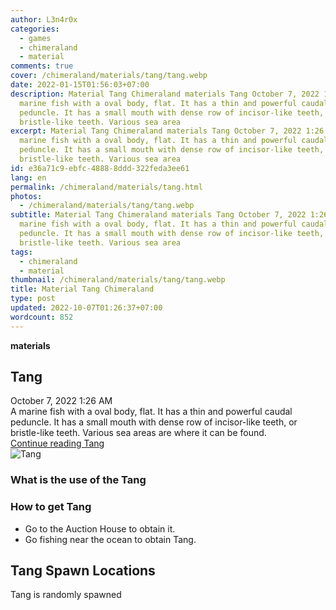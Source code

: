 ```yaml
---
author: L3n4r0x
categories:
  - games
  - chimeraland
  - material
comments: true
cover: /chimeraland/materials/tang/tang.webp
date: 2022-01-15T01:56:03+07:00
description: Material Tang Chimeraland materials Tang October 7, 2022 1:26 AM A
  marine fish with a oval body, flat. It has a thin and powerful caudal
  peduncle. It has a small mouth with dense row of incisor-like teeth, or
  bristle-like teeth. Various sea area
excerpt: Material Tang Chimeraland materials Tang October 7, 2022 1:26 AM A
  marine fish with a oval body, flat. It has a thin and powerful caudal
  peduncle. It has a small mouth with dense row of incisor-like teeth, or
  bristle-like teeth. Various sea area
id: e36a71c9-ebfc-4888-8ddd-322feda3ee61
lang: en
permalink: /chimeraland/materials/tang.html
photos:
  - /chimeraland/materials/tang/tang.webp
subtitle: Material Tang Chimeraland materials Tang October 7, 2022 1:26 AM A
  marine fish with a oval body, flat. It has a thin and powerful caudal
  peduncle. It has a small mouth with dense row of incisor-like teeth, or
  bristle-like teeth. Various sea area
tags:
  - chimeraland
  - material
thumbnail: /chimeraland/materials/tang/tang.webp
title: Material Tang Chimeraland
type: post
updated: 2022-10-07T01:26:37+07:00
wordcount: 852
---
```


<link
  rel="stylesheet"
  href="https://rawcdn.githack.com/dimaslanjaka/Web-Manajemen/870a349/css/bootstrap-5-3-0-alpha3-wrapper.css"
/>
<section id="bootstrap-wrapper">
  <div data-bs-theme="dark">
    <div
      class="row g-0 border rounded overflow-hidden flex-md-row mb-4 shadow-sm position-relative bg-dark text-light"
    >
      <div class="col p-4 d-flex flex-column position-static">
        <strong class="d-inline-block mb-2 text-success">materials</strong>
        <h2 class="mb-0">Tang</h2>
        <div class="mb-1 text-muted">October 7, 2022 1:26 AM</div>
        <div class="mb-2 border p-1">
          A marine fish with a oval body, flat. It has a thin and powerful
          caudal peduncle. It has a small mouth with dense row of incisor-like
          teeth, or bristle-like teeth. Various sea areas are where it can be
          found.
        </div>
        <a
          href="/chimeraland/materials/tang.html"
          class="stretched-link d-none text-primary"
          >Continue reading Tang</a
        >
      </div>
      <div class="col-auto d-none d-md-block d-lg-block">
        <img
          src="https://www.webmanajemen.com/chimeraland/materials/tang/tang.webp"
          alt="Tang"
        />
      </div>
    </div>
    <div class="row">
      <div class="col-lg-6 col-12 mb-2">
        <div class="card">
          <div class="card-body">
            <h3 class="card-title">What is the use of the Tang</h3>
            <div class="card-text"><ul></ul></div>
          </div>
        </div>
      </div>
      <div class="col-lg-6 col-12 mb-2">
        <div class="card">
          <div class="card-body">
            <h3 class="card-title">How to get Tang</h3>
            <div class="card-text">
              <ul>
                <li>Go to the Auction House to obtain it.</li>
                <li>Go fishing near the ocean to obtain Tang.</li>
              </ul>
            </div>
          </div>
        </div>
      </div>
      <div class="col-12 mb-2">
        <h2>Tang Spawn Locations</h2>
        <p>Tang is randomly spawned</p>
      </div>
    </div>
  </div>
</section>